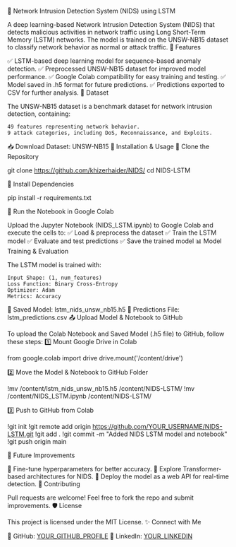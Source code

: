 
🚀 Network Intrusion Detection System (NIDS) using LSTM

A deep learning-based Network Intrusion Detection System (NIDS) that detects malicious activities in network traffic using Long Short-Term Memory (LSTM) networks. The model is trained on the UNSW-NB15 dataset to classify network behavior as normal or attack traffic.
📌 Features

✅ LSTM-based deep learning model for sequence-based anomaly detection.
✅ Preprocessed UNSW-NB15 dataset for improved model performance.
✅ Google Colab compatibility for easy training and testing.
✅ Model saved in .h5 format for future predictions.
✅ Predictions exported to CSV for further analysis.
📂 Dataset

The UNSW-NB15 dataset is a benchmark dataset for network intrusion detection, containing:

    49 features representing network behavior.
    9 attack categories, including DoS, Reconnaissance, and Exploits.

📥 Download Dataset: UNSW-NB15
🚀 Installation & Usage
🔹 Clone the Repository

git clone https://github.com/khizerhaider/NIDS/
cd NIDS-LSTM

🔹 Install Dependencies

pip install -r requirements.txt

🔹 Run the Notebook in Google Colab

Upload the Jupyter Notebook (NIDS_LSTM.ipynb) to Google Colab and execute the cells to:
✅ Load & preprocess the dataset
✅ Train the LSTM model
✅ Evaluate and test predictions
✅ Save the trained model
📊 Model Training & Evaluation

The LSTM model is trained with:

    Input Shape: (1, num_features)
    Loss Function: Binary Cross-Entropy
    Optimizer: Adam
    Metrics: Accuracy

📁 Saved Model: lstm_nids_unsw_nb15.h5
📄 Predictions File: lstm_predictions.csv
📤 Upload Model & Notebook to GitHub

To upload the Colab Notebook and Saved Model (.h5 file) to GitHub, follow these steps:
1️⃣ Mount Google Drive in Colab

from google.colab import drive
drive.mount('/content/drive')

2️⃣ Move the Model & Notebook to GitHub Folder

!mv /content/lstm_nids_unsw_nb15.h5 /content/NIDS-LSTM/
!mv /content/NIDS_LSTM.ipynb /content/NIDS-LSTM/

3️⃣ Push to GitHub from Colab

!git init
!git remote add origin https://github.com/YOUR_USERNAME/NIDS-LSTM.git
!git add .
!git commit -m "Added NIDS LSTM model and notebook"
!git push origin main

📌 Future Improvements

🔹 Fine-tune hyperparameters for better accuracy.
🔹 Explore Transformer-based architectures for NIDS.
🔹 Deploy the model as a web API for real-time detection.
🤝 Contributing

Pull requests are welcome! Feel free to fork the repo and submit improvements.
🛡️ License

This project is licensed under the MIT License.
✨ Connect with Me

🔗 GitHub: [YOUR_GITHUB_PROFILE](https://github.com/khizerhaider)
🔗 LinkedIn: [YOUR_LINKEDIN](https://www.linkedin.com/in/syed-muhammad-khizer-haider-152792291/)
